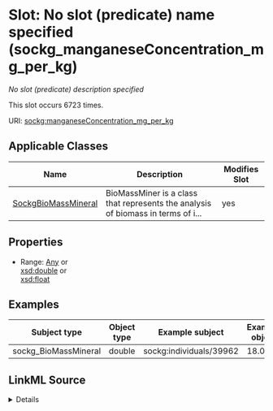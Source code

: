 

# Slot: No slot (predicate) name specified (sockg_manganeseConcentration_mg_per_kg)


_No slot (predicate) description specified_






This slot occurs 6723 times.


URI: [sockg:manganeseConcentration_mg_per_kg](https://idir.uta.edu/sockg-ontology/docs/manganeseConcentration_mg_per_kg)



<!-- no inheritance hierarchy -->





## Applicable Classes

| Name | Description | Modifies Slot |
| --- | --- | --- |
| [SockgBioMassMineral](../classes/SockgBioMassMineral.md) | BioMassMiner is a class that represents the analysis of biomass in terms of i... |  yes  |







## Properties

* Range: [Any](../classes/Any.md)&nbsp;or&nbsp;<br />[xsd:double](http://www.w3.org/2001/XMLSchema#double)&nbsp;or&nbsp;<br />[xsd:float](http://www.w3.org/2001/XMLSchema#float)






## Examples

| Subject type | Object type | Example subject | Example object | Occurrences |
| --- | --- | --- | --- | --- |
| sockg_BioMassMineral | double | sockg:individuals/39962 | 18.0 | 6723 |




## LinkML Source

<details>

```yaml
name: sockg_manganeseConcentration_mg_per_kg
annotations:
  count:
    tag: count
    value: 6723
description: No slot (predicate) description specified
title: No slot (predicate) name specified
examples:
- object:
    example_object: '18.0'
    example_object_type: double
    example_predicate: sockg:manganeseConcentration_mg_per_kg
    example_subject: sockg:individuals/39962
    example_subject_type: sockg_BioMassMineral
from_schema: soc-kg
rank: 1000
domain: sockg_BioMassMineral
slot_uri: sockg:manganeseConcentration_mg_per_kg
alias: sockg_manganeseConcentration_mg_per_kg
domain_of:
- sockg_BioMassMineral
range: Any
any_of:
- range: double
- range: float

```
</details>